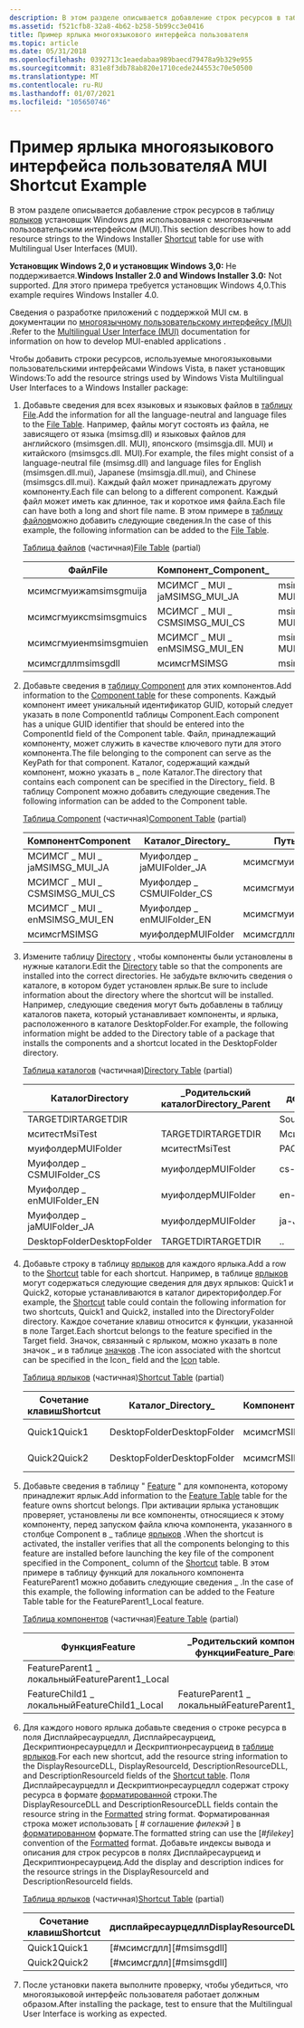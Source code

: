 ```yaml
---
description: В этом разделе описывается добавление строк ресурсов в таблицу ярлыков установщик Windows для использования с многоязычным пользовательским интерфейсом (MUI).
ms.assetid: f521cfb8-32a8-4b62-b258-5b99cc3e0416
title: Пример ярлыка многоязыкового интерфейса пользователя
ms.topic: article
ms.date: 05/31/2018
ms.openlocfilehash: 0392713c1eaedabaa989baecd79478a9b329e955
ms.sourcegitcommit: 831e8f3db78ab820e1710cede244553c70e50500
ms.translationtype: MT
ms.contentlocale: ru-RU
ms.lasthandoff: 01/07/2021
ms.locfileid: "105650746"
---
```

# <a name="a-mui-shortcut-example"></a><span data-ttu-id="34239-103">Пример ярлыка многоязыкового интерфейса пользователя</span><span class="sxs-lookup"><span data-stu-id="34239-103">A MUI Shortcut Example</span></span>

<span data-ttu-id="34239-104">В этом разделе описывается добавление строк ресурсов в таблицу [ярлыков](shortcut-table.md) установщик Windows для использования с многоязычным пользовательским интерфейсом (MUI).</span><span class="sxs-lookup"><span data-stu-id="34239-104">This section describes how to add resource strings to the Windows Installer [Shortcut](shortcut-table.md) table for use with Multilingual User Interfaces (MUI).</span></span>

<span data-ttu-id="34239-105">**Установщик Windows 2,0 и установщик Windows 3,0:** Не поддерживается.</span><span class="sxs-lookup"><span data-stu-id="34239-105">**Windows Installer 2.0 and Windows Installer 3.0:** Not supported.</span></span> <span data-ttu-id="34239-106">Для этого примера требуется установщик Windows 4,0.</span><span class="sxs-lookup"><span data-stu-id="34239-106">This example requires Windows Installer 4.0.</span></span>

<span data-ttu-id="34239-107">Сведения о разработке приложений с поддержкой MUI см. в документации по [многоязычному пользовательскому интерфейсу (MUI)](/windows/desktop/Intl/multilingual-user-interface) .</span><span class="sxs-lookup"><span data-stu-id="34239-107">Refer to the [Multilingual User Interface (MUI)](/windows/desktop/Intl/multilingual-user-interface) documentation for information on how to develop MUI-enabled applications .</span></span>

<span data-ttu-id="34239-108">Чтобы добавить строки ресурсов, используемые многоязыковыми пользовательскими интерфейсами Windows Vista, в пакет установщик Windows:</span><span class="sxs-lookup"><span data-stu-id="34239-108">To add the resource strings used by Windows Vista Multilingual User Interfaces to a Windows Installer package:</span></span>

1.  <span data-ttu-id="34239-109">Добавьте сведения для всех языковых и языковых файлов в [таблицу File](file-table.md).</span><span class="sxs-lookup"><span data-stu-id="34239-109">Add the information for all the language-neutral and language files to the [File Table](file-table.md).</span></span> <span data-ttu-id="34239-110">Например, файлы могут состоять из файла, не зависящего от языка (msimsg.dll) и языковых файлов для английского (msimsgen.dll. MUI), японского (msimsgja.dll. MUI) и китайского (msimsgcs.dll. MUI).</span><span class="sxs-lookup"><span data-stu-id="34239-110">For example, the files might consist of a language-neutral file (msimsg.dll) and language files for English (msimsgen.dll.mui), Japanese (msimsgja.dll.mui), and Chinese (msimsgcs.dll.mui).</span></span> <span data-ttu-id="34239-111">Каждый файл может принадлежать другому компоненту.</span><span class="sxs-lookup"><span data-stu-id="34239-111">Each file can belong to a different component.</span></span> <span data-ttu-id="34239-112">Каждый файл может иметь как длинное, так и короткое имя файла.</span><span class="sxs-lookup"><span data-stu-id="34239-112">Each file can have both a long and short file name.</span></span> <span data-ttu-id="34239-113">В этом примере в [таблицу файлов](file-table.md)можно добавить следующие сведения.</span><span class="sxs-lookup"><span data-stu-id="34239-113">In the case of this example, the following information can be added to the [File Table](file-table.md).</span></span>

    <span data-ttu-id="34239-114">[Таблица файлов](file-table.md) (частичная)</span><span class="sxs-lookup"><span data-stu-id="34239-114">[File Table](file-table.md) (partial)</span></span>

    

    | <span data-ttu-id="34239-115">Файл</span><span class="sxs-lookup"><span data-stu-id="34239-115">File</span></span>        | <span data-ttu-id="34239-116">Компонент\_</span><span class="sxs-lookup"><span data-stu-id="34239-116">Component\_</span></span>     | <span data-ttu-id="34239-117">FileName</span><span class="sxs-lookup"><span data-stu-id="34239-117">FileName</span></span>                     |
    |-------------|-----------------|------------------------------|
    | <span data-ttu-id="34239-118">мсимсгмуижа</span><span class="sxs-lookup"><span data-stu-id="34239-118">msimsgmuija</span></span> | <span data-ttu-id="34239-119">МСИМСГ \_ MUI \_ ja</span><span class="sxs-lookup"><span data-stu-id="34239-119">MSIMSG\_MUI\_JA</span></span> | <span data-ttu-id="34239-120">msimsgja.dll\|msimsg.dll. MUI</span><span class="sxs-lookup"><span data-stu-id="34239-120">msimsgja.dll\|msimsg.dll.mui</span></span> |
    | <span data-ttu-id="34239-121">мсимсгмуикс</span><span class="sxs-lookup"><span data-stu-id="34239-121">msimsgmuics</span></span> | <span data-ttu-id="34239-122">МСИМСГ \_ MUI \_ CS</span><span class="sxs-lookup"><span data-stu-id="34239-122">MSIMSG\_MUI\_CS</span></span> | <span data-ttu-id="34239-123">msimsgcs.dll\|msimsg.dll. MUI</span><span class="sxs-lookup"><span data-stu-id="34239-123">msimsgcs.dll\|msimsg.dll.mui</span></span> |
    | <span data-ttu-id="34239-124">мсимсгмуиен</span><span class="sxs-lookup"><span data-stu-id="34239-124">msimsgmuien</span></span> | <span data-ttu-id="34239-125">МСИМСГ \_ MUI \_ en</span><span class="sxs-lookup"><span data-stu-id="34239-125">MSIMSG\_MUI\_EN</span></span> | <span data-ttu-id="34239-126">msimsgen.dll\|msimsg.dll. MUI</span><span class="sxs-lookup"><span data-stu-id="34239-126">msimsgen.dll\|msimsg.dll.mui</span></span> |
    | <span data-ttu-id="34239-127">мсимсгдлл</span><span class="sxs-lookup"><span data-stu-id="34239-127">msimsgdll</span></span>   | <span data-ttu-id="34239-128">мсимсг</span><span class="sxs-lookup"><span data-stu-id="34239-128">MSIMSG</span></span>          | <span data-ttu-id="34239-129">msimsg.dll</span><span class="sxs-lookup"><span data-stu-id="34239-129">msimsg.dll</span></span>                   |

    

     

2.  <span data-ttu-id="34239-130">Добавьте сведения в [таблицу Component](component-table.md) для этих компонентов.</span><span class="sxs-lookup"><span data-stu-id="34239-130">Add information to the [Component table](component-table.md) for these components.</span></span> <span data-ttu-id="34239-131">Каждый компонент имеет уникальный идентификатор GUID, который следует указать в поле ComponentId таблицы Component.</span><span class="sxs-lookup"><span data-stu-id="34239-131">Each component has a unique GUID identifier that should be entered into the ComponentId field of the Component table.</span></span> <span data-ttu-id="34239-132">Файл, принадлежащий компоненту, может служить в качестве ключевого пути для этого компонента.</span><span class="sxs-lookup"><span data-stu-id="34239-132">The file belonging to the component can serve as the KeyPath for that component.</span></span> <span data-ttu-id="34239-133">Каталог, содержащий каждый компонент, можно указать в \_ поле Каталог.</span><span class="sxs-lookup"><span data-stu-id="34239-133">The directory that contains each component can be specified in the Directory\_ field.</span></span> <span data-ttu-id="34239-134">В таблицу Component можно добавить следующие сведения.</span><span class="sxs-lookup"><span data-stu-id="34239-134">The following information can be added to the Component table.</span></span>

    <span data-ttu-id="34239-135">[Таблица Component](component-table.md) (частичная)</span><span class="sxs-lookup"><span data-stu-id="34239-135">[Component Table](component-table.md) (partial)</span></span>

    

    | <span data-ttu-id="34239-136">Компонент</span><span class="sxs-lookup"><span data-stu-id="34239-136">Component</span></span>       | <span data-ttu-id="34239-137">Каталог\_</span><span class="sxs-lookup"><span data-stu-id="34239-137">Directory\_</span></span>   | <span data-ttu-id="34239-138">Путь</span><span class="sxs-lookup"><span data-stu-id="34239-138">KeyPath</span></span>     |
    |-----------------|---------------|-------------|
    | <span data-ttu-id="34239-139">МСИМСГ \_ MUI \_ ja</span><span class="sxs-lookup"><span data-stu-id="34239-139">MSIMSG\_MUI\_JA</span></span> | <span data-ttu-id="34239-140">Муифолдер \_ ja</span><span class="sxs-lookup"><span data-stu-id="34239-140">MUIFolder\_JA</span></span> | <span data-ttu-id="34239-141">мсимсгмуижа</span><span class="sxs-lookup"><span data-stu-id="34239-141">msimsgmuija</span></span> |
    | <span data-ttu-id="34239-142">МСИМСГ \_ MUI \_ CS</span><span class="sxs-lookup"><span data-stu-id="34239-142">MSIMSG\_MUI\_CS</span></span> | <span data-ttu-id="34239-143">Муифолдер \_ CS</span><span class="sxs-lookup"><span data-stu-id="34239-143">MUIFolder\_CS</span></span> | <span data-ttu-id="34239-144">мсимсгмуикс</span><span class="sxs-lookup"><span data-stu-id="34239-144">msimsgmuics</span></span> |
    | <span data-ttu-id="34239-145">МСИМСГ \_ MUI \_ en</span><span class="sxs-lookup"><span data-stu-id="34239-145">MSIMSG\_MUI\_EN</span></span> | <span data-ttu-id="34239-146">Муифолдер \_ en</span><span class="sxs-lookup"><span data-stu-id="34239-146">MUIFolder\_EN</span></span> | <span data-ttu-id="34239-147">мсимсгмуиен</span><span class="sxs-lookup"><span data-stu-id="34239-147">msimsgmuien</span></span> |
    | <span data-ttu-id="34239-148">мсимсг</span><span class="sxs-lookup"><span data-stu-id="34239-148">MSIMSG</span></span>          | <span data-ttu-id="34239-149">муифолдер</span><span class="sxs-lookup"><span data-stu-id="34239-149">MUIFolder</span></span>     | <span data-ttu-id="34239-150">мсимсгдлл</span><span class="sxs-lookup"><span data-stu-id="34239-150">msimsgdll</span></span>   |

    

     

3.  <span data-ttu-id="34239-151">Измените таблицу [Directory](directory-table.md) , чтобы компоненты были установлены в нужные каталоги.</span><span class="sxs-lookup"><span data-stu-id="34239-151">Edit the [Directory](directory-table.md) table so that the components are installed into the correct directories.</span></span> <span data-ttu-id="34239-152">Не забудьте включить сведения о каталоге, в котором будет установлен ярлык.</span><span class="sxs-lookup"><span data-stu-id="34239-152">Be sure to include information about the directory where the shortcut will be installed.</span></span> <span data-ttu-id="34239-153">Например, следующие сведения могут быть добавлены в таблицу каталогов пакета, который устанавливает компоненты, и ярлыка, расположенного в каталоге DesktopFolder.</span><span class="sxs-lookup"><span data-stu-id="34239-153">For example, the following information might be added to the Directory table of a package that installs the components and a shortcut located in the DesktopFolder directory.</span></span>

    <span data-ttu-id="34239-154">[Таблица каталогов](directory-table.md) (частичная)</span><span class="sxs-lookup"><span data-stu-id="34239-154">[Directory Table](directory-table.md) (partial)</span></span>

    

    | <span data-ttu-id="34239-155">Каталог</span><span class="sxs-lookup"><span data-stu-id="34239-155">Directory</span></span>     | <span data-ttu-id="34239-156">\_Родительский каталог</span><span class="sxs-lookup"><span data-stu-id="34239-156">Directory\_Parent</span></span> | <span data-ttu-id="34239-157">дефаултдир</span><span class="sxs-lookup"><span data-stu-id="34239-157">DefaultDir</span></span> |
    |---------------|-------------------|------------|
    | <span data-ttu-id="34239-158">TARGETDIR</span><span class="sxs-lookup"><span data-stu-id="34239-158">TARGETDIR</span></span>     |                   | <span data-ttu-id="34239-159">SourceDir</span><span class="sxs-lookup"><span data-stu-id="34239-159">SourceDir</span></span>  |
    | <span data-ttu-id="34239-160">мситест</span><span class="sxs-lookup"><span data-stu-id="34239-160">MsiTest</span></span>       | <span data-ttu-id="34239-161">TARGETDIR</span><span class="sxs-lookup"><span data-stu-id="34239-161">TARGETDIR</span></span>         | <span data-ttu-id="34239-162">Мситест:.</span><span class="sxs-lookup"><span data-stu-id="34239-162">MsiTest:.</span></span>  |
    | <span data-ttu-id="34239-163">муифолдер</span><span class="sxs-lookup"><span data-stu-id="34239-163">MUIFolder</span></span>     | <span data-ttu-id="34239-164">мситест</span><span class="sxs-lookup"><span data-stu-id="34239-164">MsiTest</span></span>           | <span data-ttu-id="34239-165">РАСПРОСТРАНЯЕТСЯ</span><span class="sxs-lookup"><span data-stu-id="34239-165">MUI</span></span>        |
    | <span data-ttu-id="34239-166">Муифолдер \_ CS</span><span class="sxs-lookup"><span data-stu-id="34239-166">MUIFolder\_CS</span></span> | <span data-ttu-id="34239-167">муифолдер</span><span class="sxs-lookup"><span data-stu-id="34239-167">MUIFolder</span></span>         | <span data-ttu-id="34239-168">cs-CZ</span><span class="sxs-lookup"><span data-stu-id="34239-168">cs-CZ</span></span>      |
    | <span data-ttu-id="34239-169">Муифолдер \_ en</span><span class="sxs-lookup"><span data-stu-id="34239-169">MUIFolder\_EN</span></span> | <span data-ttu-id="34239-170">муифолдер</span><span class="sxs-lookup"><span data-stu-id="34239-170">MUIFolder</span></span>         | <span data-ttu-id="34239-171">en-US</span><span class="sxs-lookup"><span data-stu-id="34239-171">en-US</span></span>      |
    | <span data-ttu-id="34239-172">Муифолдер \_ ja</span><span class="sxs-lookup"><span data-stu-id="34239-172">MUIFolder\_JA</span></span> | <span data-ttu-id="34239-173">муифолдер</span><span class="sxs-lookup"><span data-stu-id="34239-173">MUIFolder</span></span>         | <span data-ttu-id="34239-174">ja-JP</span><span class="sxs-lookup"><span data-stu-id="34239-174">ja-JP</span></span>      |
    | <span data-ttu-id="34239-175">DesktopFolder</span><span class="sxs-lookup"><span data-stu-id="34239-175">DesktopFolder</span></span> | <span data-ttu-id="34239-176">TARGETDIR</span><span class="sxs-lookup"><span data-stu-id="34239-176">TARGETDIR</span></span>         | <span data-ttu-id="34239-177">.</span><span class="sxs-lookup"><span data-stu-id="34239-177">.</span></span>          |

    

     

4.  <span data-ttu-id="34239-178">Добавьте строку в таблицу [ярлыков](shortcut-table.md) для каждого ярлыка.</span><span class="sxs-lookup"><span data-stu-id="34239-178">Add a row to the [Shortcut](shortcut-table.md) table for each shortcut.</span></span> <span data-ttu-id="34239-179">Например, в таблице [ярлыков](shortcut-table.md) могут содержаться следующие сведения для двух ярлыков: Quick1 и Quick2, которые устанавливаются в каталог директорифолдер.</span><span class="sxs-lookup"><span data-stu-id="34239-179">For example, the [Shortcut](shortcut-table.md) table could contain the following information for two shortcuts, Quick1 and Quick2, installed into the DirectoryFolder directory.</span></span> <span data-ttu-id="34239-180">Каждое сочетание клавиш относится к функции, указанной в поле Target.</span><span class="sxs-lookup"><span data-stu-id="34239-180">Each shortcut belongs to the feature specified in the Target field.</span></span> <span data-ttu-id="34239-181">Значок, связанный с ярлыком, можно указать в поле значок \_ и в таблице [значков](icon-table.md) .</span><span class="sxs-lookup"><span data-stu-id="34239-181">The icon associated with the shortcut can be specified in the Icon\_ field and the [Icon](icon-table.md) table.</span></span>

    <span data-ttu-id="34239-182">[Таблица ярлыков](shortcut-table.md) (частичная)</span><span class="sxs-lookup"><span data-stu-id="34239-182">[Shortcut Table](shortcut-table.md) (partial)</span></span>

    

    | <span data-ttu-id="34239-183">Сочетание клавиш</span><span class="sxs-lookup"><span data-stu-id="34239-183">Shortcut</span></span> | <span data-ttu-id="34239-184">Каталог\_</span><span class="sxs-lookup"><span data-stu-id="34239-184">Directory\_</span></span>   | <span data-ttu-id="34239-185">Компонент\_</span><span class="sxs-lookup"><span data-stu-id="34239-185">Component\_</span></span> | <span data-ttu-id="34239-186">Целевой объект</span><span class="sxs-lookup"><span data-stu-id="34239-186">Target</span></span>               | <span data-ttu-id="34239-187">Значок</span><span class="sxs-lookup"><span data-stu-id="34239-187">Icon</span></span>             |
    |----------|---------------|-------------|----------------------|------------------|
    | <span data-ttu-id="34239-188">Quick1</span><span class="sxs-lookup"><span data-stu-id="34239-188">Quick1</span></span>   | <span data-ttu-id="34239-189">DesktopFolder</span><span class="sxs-lookup"><span data-stu-id="34239-189">DesktopFolder</span></span> | <span data-ttu-id="34239-190">мсимсг</span><span class="sxs-lookup"><span data-stu-id="34239-190">MSIMSG</span></span>      | <span data-ttu-id="34239-191">FeatureChild1 \_ локальный</span><span class="sxs-lookup"><span data-stu-id="34239-191">FeatureChild1\_Local</span></span> | <span data-ttu-id="34239-192">HelpFileIcon.exe</span><span class="sxs-lookup"><span data-stu-id="34239-192">HelpFileIcon.exe</span></span> |
    | <span data-ttu-id="34239-193">Quick2</span><span class="sxs-lookup"><span data-stu-id="34239-193">Quick2</span></span>   | <span data-ttu-id="34239-194">DesktopFolder</span><span class="sxs-lookup"><span data-stu-id="34239-194">DesktopFolder</span></span> | <span data-ttu-id="34239-195">мсимсг</span><span class="sxs-lookup"><span data-stu-id="34239-195">MSIMSG</span></span>      | <span data-ttu-id="34239-196">FeatureChild1 \_ локальный</span><span class="sxs-lookup"><span data-stu-id="34239-196">FeatureChild1\_Local</span></span> | <span data-ttu-id="34239-197">HelpFileIcon.exe</span><span class="sxs-lookup"><span data-stu-id="34239-197">HelpFileIcon.exe</span></span> |

    

     

5.  <span data-ttu-id="34239-198">Добавьте сведения в таблицу " [Feature](feature-table.md) " для компонента, которому принадлежит ярлык.</span><span class="sxs-lookup"><span data-stu-id="34239-198">Add information to the [Feature Table](feature-table.md) table for the feature owns shortcut belongs.</span></span> <span data-ttu-id="34239-199">При активации ярлыка установщик проверяет, установлены ли все компоненты, относящиеся к этому компоненту, перед запуском файла ключа компонента, указанного в столбце Component в \_ таблице [ярлыков](shortcut-table.md) .</span><span class="sxs-lookup"><span data-stu-id="34239-199">When the shortcut is activated, the installer verifies that all the components belonging to this feature are installed before launching the key file of the component specified in the Component\_ column of the [Shortcut](shortcut-table.md) table.</span></span> <span data-ttu-id="34239-200">В этом примере в таблицу функций для локального компонента FeatureParent1 можно добавить следующие сведения \_ .</span><span class="sxs-lookup"><span data-stu-id="34239-200">In the case of this example, the following information can be added to the Feature Table table for the FeatureParent1\_Local feature.</span></span>

    <span data-ttu-id="34239-201">[Таблица компонентов](feature-table.md) (частичная)</span><span class="sxs-lookup"><span data-stu-id="34239-201">[Feature Table](feature-table.md) (partial)</span></span>

    

    | <span data-ttu-id="34239-202">Функция</span><span class="sxs-lookup"><span data-stu-id="34239-202">Feature</span></span>               | <span data-ttu-id="34239-203">\_Родительский компонент функции</span><span class="sxs-lookup"><span data-stu-id="34239-203">Feature\_Parent</span></span>       | <span data-ttu-id="34239-204">Заголовок</span><span class="sxs-lookup"><span data-stu-id="34239-204">Title</span></span>                 | <span data-ttu-id="34239-205">Атрибуты</span><span class="sxs-lookup"><span data-stu-id="34239-205">Attributes</span></span> |
    |-----------------------|-----------------------|-----------------------|------------|
    | <span data-ttu-id="34239-206">FeatureParent1 \_ локальный</span><span class="sxs-lookup"><span data-stu-id="34239-206">FeatureParent1\_Local</span></span> |                       | <span data-ttu-id="34239-207">FeatureParent1 \_ локальный</span><span class="sxs-lookup"><span data-stu-id="34239-207">FeatureParent1\_Local</span></span> | <span data-ttu-id="34239-208">16</span><span class="sxs-lookup"><span data-stu-id="34239-208">16</span></span>         |
    | <span data-ttu-id="34239-209">FeatureChild1 \_ локальный</span><span class="sxs-lookup"><span data-stu-id="34239-209">FeatureChild1\_Local</span></span>  | <span data-ttu-id="34239-210">FeatureParent1 \_ локальный</span><span class="sxs-lookup"><span data-stu-id="34239-210">FeatureParent1\_Local</span></span> | <span data-ttu-id="34239-211">FeatureParent1 \_ локальный</span><span class="sxs-lookup"><span data-stu-id="34239-211">FeatureParent1\_Local</span></span> | <span data-ttu-id="34239-212">0</span><span class="sxs-lookup"><span data-stu-id="34239-212">0</span></span>          |

    

     

6.  <span data-ttu-id="34239-213">Для каждого нового ярлыка добавьте сведения о строке ресурса в поля Дисплайресаурцедлл, Дисплайресаурцеид, Дескриптионресаурцедлл и Дескриптионресаурцеид в [таблице ярлыков](shortcut-table.md).</span><span class="sxs-lookup"><span data-stu-id="34239-213">For each new shortcut, add the resource string information to the DisplayResourceDLL, DisplayResourceId, DescriptionResourceDLL, and DescriptionResourceId fields of the [Shortcut table](shortcut-table.md).</span></span> <span data-ttu-id="34239-214">Поля Дисплайресаурцедлл и Дескриптионресаурцедлл содержат строку ресурса в формате [форматированной](formatted.md) строки.</span><span class="sxs-lookup"><span data-stu-id="34239-214">The DisplayResourceDLL and DescriptionResourceDLL fields contain the resource string in the [Formatted](formatted.md) string format.</span></span> <span data-ttu-id="34239-215">Форматированная строка может использовать \[ \# соглашение *филекэй* \] в [форматированном](formatted.md) формате.</span><span class="sxs-lookup"><span data-stu-id="34239-215">The formatted string can use the \[\#*filekey*\] convention of the [Formatted](formatted.md) format.</span></span> <span data-ttu-id="34239-216">Добавьте индексы вывода и описания для строк ресурсов в полях Дисплайресаурцеид и Дескриптионресаурцеид.</span><span class="sxs-lookup"><span data-stu-id="34239-216">Add the display and description indices for the resource strings in the DisplayResourceId and DescriptionResourceId fields.</span></span>

    <span data-ttu-id="34239-217">[Таблица ярлыков](shortcut-table.md) (частичная)</span><span class="sxs-lookup"><span data-stu-id="34239-217">[Shortcut Table](shortcut-table.md) (partial)</span></span>

    

    | <span data-ttu-id="34239-218">Сочетание клавиш</span><span class="sxs-lookup"><span data-stu-id="34239-218">Shortcut</span></span> | <span data-ttu-id="34239-219">дисплайресаурцедлл</span><span class="sxs-lookup"><span data-stu-id="34239-219">DisplayResourceDLL</span></span> | <span data-ttu-id="34239-220">дисплайресаурцеид</span><span class="sxs-lookup"><span data-stu-id="34239-220">DisplayResourceId</span></span> | <span data-ttu-id="34239-221">дескриптионресаурцедлл</span><span class="sxs-lookup"><span data-stu-id="34239-221">DescriptionResourceDLL</span></span> | <span data-ttu-id="34239-222">дескриптионресаурцеид</span><span class="sxs-lookup"><span data-stu-id="34239-222">DescriptionResourceId</span></span> |
    |----------|--------------------|-------------------|------------------------|-----------------------|
    | <span data-ttu-id="34239-223">Quick1</span><span class="sxs-lookup"><span data-stu-id="34239-223">Quick1</span></span>   | <span data-ttu-id="34239-224">\[\#мсимсгдлл\]</span><span class="sxs-lookup"><span data-stu-id="34239-224">\[\#msimsgdll\]</span></span>    | <span data-ttu-id="34239-225">36</span><span class="sxs-lookup"><span data-stu-id="34239-225">36</span></span>                | <span data-ttu-id="34239-226">\[\#мсимсгдлл\]</span><span class="sxs-lookup"><span data-stu-id="34239-226">\[\#msimsgdll\]</span></span>        | <span data-ttu-id="34239-227">37</span><span class="sxs-lookup"><span data-stu-id="34239-227">37</span></span>                    |
    | <span data-ttu-id="34239-228">Quick2</span><span class="sxs-lookup"><span data-stu-id="34239-228">Quick2</span></span>   | <span data-ttu-id="34239-229">\[\#мсимсгдлл\]</span><span class="sxs-lookup"><span data-stu-id="34239-229">\[\#msimsgdll\]</span></span>    | <span data-ttu-id="34239-230">38</span><span class="sxs-lookup"><span data-stu-id="34239-230">38</span></span>                | <span data-ttu-id="34239-231">\[\#мсимсгдлл\]</span><span class="sxs-lookup"><span data-stu-id="34239-231">\[\#msimsgdll\]</span></span>        | <span data-ttu-id="34239-232">39</span><span class="sxs-lookup"><span data-stu-id="34239-232">39</span></span>                    |

    

     

7.  <span data-ttu-id="34239-233">После установки пакета выполните проверку, чтобы убедиться, что многоязыковой интерфейс пользователя работает должным образом.</span><span class="sxs-lookup"><span data-stu-id="34239-233">After installing the package, test to ensure that the Multilingual User Interface is working as expected.</span></span>

 

 
